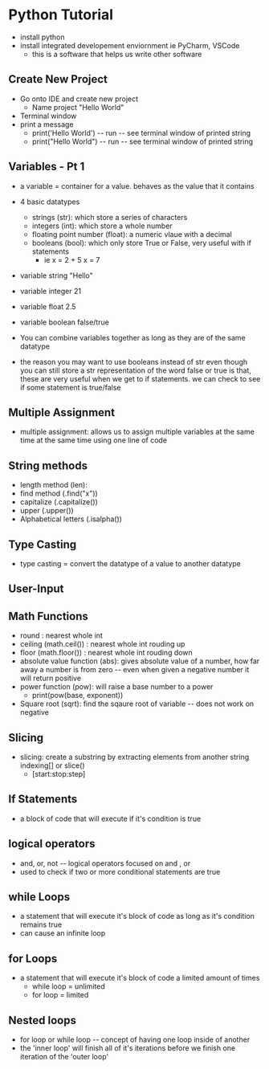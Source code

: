 # Python Tutorial

  - install python
  - install integrated developement enviornment ie PyCharm, VSCode
    - this is a software that helps us write other software

## Create New Project

  - Go onto IDE and create new project
      - Name project "Hello World"
  - Terminal window
  - print a message
      - print('Hello World') -- run -- see terminal window of printed string
      - print("Hello World") -- run -- see terminal window of printed string

## Variables - Pt 1
  - a variable = container for a value. behaves as the value that it contains
  - 4 basic datatypes
      - strings (str): which store a series of characters 
      - integers (int): which store a whole number 
      - floating point number (float): a numeric vlaue with a decimal
      - booleans (bool): which only store True or False, very useful with if statements
        - ie x = 2 + 5 x = 7
  - variable string "Hello"
  - variable integer 21
  - variable float 2.5 
  - variable boolean false/true
  - You can combine variables together as long as they are of the same datatype

- the reason you may want to use booleans instead of str even though you can still store a str representation of the word false or true is that, these are very useful when we get to if statements. we can check to see if some statement is true/false

## Multiple Assignment

  - multiple assignment: allows us to assign multiple variables at the same time at the same time using one line of code

## String methods

  - length method (len):
  - find method (.find("x"))
  - capitalize (.capitalize())
  - upper (.upper())
  - Alphabetical letters (.isalpha())

## Type Casting

  - type casting = convert the datatype of a value to another datatype

## User-Input

## Math Functions

  - round : nearest whole int
  - ceiling (math.ceil()) : nearest whole int rouding up
  - floor (math.floor()) : nearest whole int rouding down 
  - absolute value function (abs): gives absolute value of a number, how far away a number is from zero -- even when given a negative number it will return positive
  - power function (pow): will raise a base number to a power
    - print(pow(base, exponent))
  - Square root (sqrt): find the sqaure root of variable -- does not work on negative 

## Slicing

  - slicing: create a substring by extracting elements from another string indexing[] or slice()
    - [start:stop:step]


## If Statements
-  a block of code that will execute if it's condition is true

## logical operators

- and, or, not -- logical operators focused on and , or 
- used to check if two or more conditional statements are true

## while Loops
- a statement that will execute it's block of code as long as it's condition remains true
- can cause an infinite loop

## for Loops
- a statement that will execute it's block of code a limited amount of times
  - while loop = unlimited
  - for loop = limited
  
## Nested loops
- for loop or while loop -- concept of having one loop inside of another
- the 'inner loop' will finish all of it's iterations before we finish one iteration of the 'outer loop'



